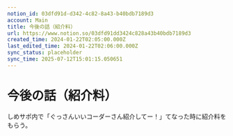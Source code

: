 ```yaml
---
notion_id: 03dfd91d-d342-4c82-8a43-b40bdb7189d3
account: Main
title: 今後の話（紹介料）
url: https://www.notion.so/03dfd91dd3424c828a43b40bdb7189d3
created_time: 2024-01-22T02:05:00.000Z
last_edited_time: 2024-01-22T02:06:00.000Z
sync_status: placeholder
sync_time: 2025-07-12T15:01:15.050651
---
```

# 今後の話（紹介料）

しめサポ内で「ぐっさんいいコーダーさん紹介してー！」てなった時に紹介料をもらう。